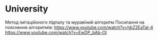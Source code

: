 # University
Метод імітаційоного підпалу та муравїний алгоритм
Посилання на пояснення алгоритмів:
https://www.youtube.com/watch?v=hbZ2EaTal-4
https://www.youtube.com/watch?v=EwDP_bAb-OI
